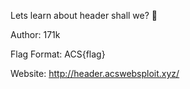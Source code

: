 Lets learn about header shall we? 👀

Author: 171k

Flag Format: ACS{flag}

Website:
http://header.acswebsploit.xyz/
